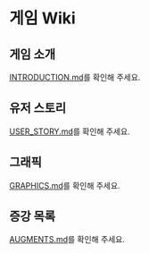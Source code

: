 # 게임 Wiki

## 게임 소개

[INTRODUCTION.md](./1.INTRODUCTION.md)를 확인해 주세요.

## 유저 스토리

[USER_STORY.md](./2.USER_STORY.md)를 확인해 주세요.

## 그래픽

[GRAPHICS.md](./3.GRAPHICS.md)를 확인해 주세요.

## 증강 목록

[AUGMENTS.md](./4.AUGMENTS.md)를 확인해 주세요.
